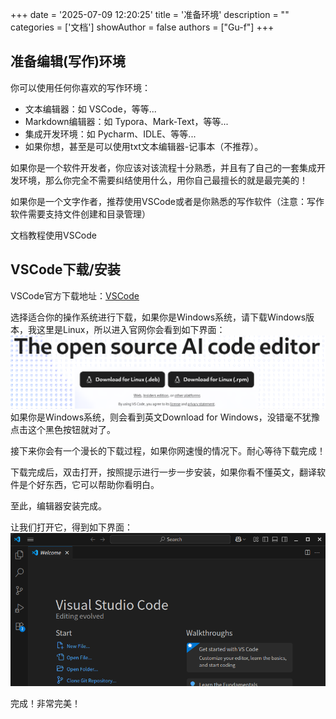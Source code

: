 +++
date = '2025-07-09 12:20:25'
title = '准备环境'
description = ""
categories = ['文档']
showAuthor = false
authors = ["Gu-f"]
+++

## 准备编辑(写作)环境

你可以使用任何你喜欢的写作环境：

- 文本编辑器：如 VSCode，等等...
- Markdown编辑器：如 Typora、Mark-Text，等等...
- 集成开发环境：如 Pycharm、IDLE、等等...
- 如果你想，甚至是可以使用txt文本编辑器-记事本（不推荐）。

如果你是一个软件开发者，你应该对该流程十分熟悉，并且有了自己的一套集成开发环境，那么你完全不需要纠结使用什么，用你自己最擅长的就是最完美的！

如果你是一个文字作者，推荐使用VSCode或者是你熟悉的写作软件（注意：写作软件需要支持文件创建和目录管理）

文档教程使用VSCode

## VSCode下载/安装

VSCode官方下载地址：[VSCode](https://code.visualstudio.com/)

选择适合你的操作系统进行下载，如果你是Windows系统，请下载Windows版本，我这里是Linux，所以进入官网你会看到如下界面：  
![vscode](./vscode.png)  
如果你是Windows系统，则会看到英文Download for Windows，没错毫不犹豫点击这个黑色按钮就对了。

接下来你会有一个漫长的下载过程，如果你网速慢的情况下。耐心等待下载完成！

下载完成后，双击打开，按照提示进行一步一步安装，如果你看不懂英文，翻译软件是个好东西，它可以帮助你看明白。

至此，编辑器安装完成。

让我们打开它，得到如下界面：  
![vscode_installed](./vscode_installed.png)

完成！非常完美！








